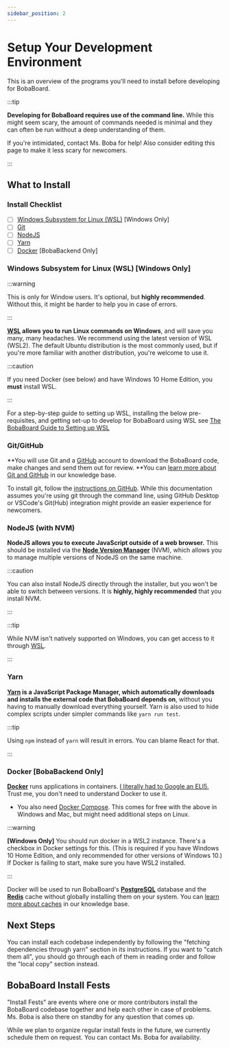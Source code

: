 ```yaml
---
sidebar_position: 2
---
```


# Setup Your Development Environment

This is an overview of the programs you'll need to install before developing for BobaBoard.

:::tip

**Developing for BobaBoard requires use of the command line.** While this might seem scary, the amount of commands needed is minimal and they can often be run without a deep understanding of them.

If you're intimidated, contact Ms. Boba for help! Also consider editing this page to make it less scary for newcomers.

:::

## What to Install

### Install Checklist

- [ ] [Windows Subsystem for Linux (WSL)](#windows-subsystem-for-linux-wsl-windows-only) [Windows Only]
- [ ] [Git](#git)
- [ ] [NodeJS](#nodejs-with-nvm)
- [ ] [Yarn](#yarn)
- [ ] [Docker](#docker-bobabackend-only) [BobaBackend Only]

### Windows Subsystem for Linux (WSL) [Windows Only]

:::warning

This is only for Window users. It's optional, but **highly recommended**. Without this, it might be harder to help you in case of errors.

:::

**[WSL](https://docs.microsoft.com/en-us/windows/wsl/install) allows you to run Linux commands on Windows**, and will save you many, many headaches. We recommend using the latest version of WSL (WSL2). The default Ubuntu distribution is the most commonly used, but if you're more familiar with another distribution, you're welcome to use it.

:::caution

If you need Docker (see below) and have Windows 10 Home Edition, you **must** install WSL.

:::

For a step-by-step guide to setting up WSL, installing the below pre-requisites, and getting set-up to develop for BobaBoard using WSL see [The BobaBoard Guide to Setting up WSL](/docs/engineering/start-developing/wsl)

### Git/GitHub

**You will use Git and a [GitHub](https://github.com/) account to download the BobaBoard code, make changes and send them out for review. **You can [learn more about Git and GitHub](/docs/volunteering/coding/github/understanding-github) in our knowledge base.

To install git, follow the [instructions on GitHub](https://github.com/git-guides/install-git). While this documentation assumes you're using git through the command line, using GitHub Desktop or VSCode's Git(Hub) integration might provide an easier experience for newcomers.

### NodeJS (with NVM)

**NodeJS allows you to execute JavaScript outside of a web browser.** This should be installed via the [**Node Version Manager**](https://github.com/nvm-sh/nvm) (NVM), which allows you to manage multiple versions of NodeJS on the same machine.

:::caution

You can also install NodeJS directly through the installer, but you won't be able to switch between versions. It is **highly, highly recommended** that you install NVM.

:::

:::tip

While NVM isn't natively supported on Windows, you can get access to it through [WSL](https://learn.microsoft.com/en-us/windows/dev-environment/javascript/nodejs-on-wsl).

:::

### Yarn

**[Yarn](https://classic.yarnpkg.com/en/) is a JavaScript Package Manager, which automatically downloads and installs the external code that BobaBoard depends on**, without you having to manually download everything yourself. Yarn is also used to hide complex scripts under simpler commands like `yarn run test`.

:::tip

Using `npm` instead of `yarn` will result in errors. You can blame React for that.

:::

### Docker [BobaBackend Only]

[**Docker**](https://www.docker.com/products/docker-desktop) runs applications in containers. [I literally had to Google an ELI5.](https://www.reddit.com/r/docker/comments/9xwlg6/can_anyone_eli5_what_docker_is_and_its_practical/) Trust me, you don't need to understand Docker to use it.

- You also need [Docker Compose](https://docs.docker.com/compose/install/). This comes for free with the above in Windows and Mac, but might need additional steps on Linux.

:::warning

**[Windows Only]** You should run docker in a WSL2 instance. There's a checkbox in Docker settings for this. (This is required if you have Windows 10 Home Edition, and only recommended for other versions of Windows 10.) If Docker is failing to start, make sure you have WSL2 installed.

:::

Docker will be used to run BobaBoard's [**PostgreSQL**](https://www.postgresql.org/) database and the [**Redis**](https://redis.io/topics/quickstart) cache without globally installing them on your system. You can [learn more about caches](.../../../knowledge-base/caching) in our knowledge base.

## Next Steps

You can install each codebase independently by following the "fetching dependencies through yarn" section in its instructions. If you want to "catch them all", you should go through each of them in reading order and follow the "local copy" section instead.

## BobaBoard Install Fests

"Install Fests" are events where one or more contributors install the BobaBoard codebase together and help each other in case of problems. Ms. Boba is also there on standby for any question that comes up.

While we plan to organize regular install fests in the future, we currently schedule them on request. You can contact Ms. Boba for availability.
